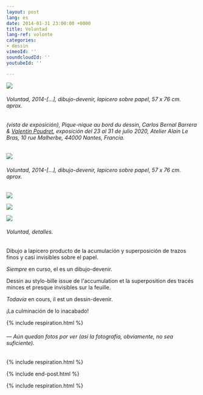 ```yaml
---
layout: post
lang: es
date: 2014-01-31 23:00:00 +0000
title: Voluntad
lang-ref: volonte
categories:
- dessin
vimeoId: ''
soundcloudId: ''
youtubeId: ''

---
```

![](/mepierdoparaver/imgs/dsc_2386_-1-up.jpg)

###### _Voluntad_, 2014-\[...\], dibujo-devenir, lapicero sobre papel, 57 x 76 cm. aprox.

###### (vista de exposición), _Pique-nique au bord du dessin_, Carlos Bernal Barrera & [Valentin Poudret](http://www.valentin-poudret.com), exposición del 23 al 31 de julio 2020, Atelier Alain Le Bras, 10 rue Malherbe, 44000 Nantes, Francia.

![](/mepierdoparaver/imgs/dsc_2513_-2-up.jpg)

###### _Voluntad_, 2014-\[...\], dibujo-devenir, lapicero sobre papel, 57 x 76 cm. aprox.

![](/mepierdoparaver/imgs/dsc_2517_-3-up.jpg)

![](/mepierdoparaver/imgs/dsc_2518_-4-up.jpg)

![](/mepierdoparaver/imgs/dsc_2519_-5-up.jpg)

###### _Voluntad_, detalles.

Dibujo a lapicero producto de la acumulación y superposición de trazos finos y casi invisibles sobre el papel.

_Siempre_ en curso, el es un dibujo-devenir.

Dessin au stylo-bille issue de l'accumulation et la superposition des tracés minces et presque invisibles sur la feuille.

_Todavía_ en cours, il est un dessin-devenir.

¡La culminación de lo inacabado!

{% include respiration.html %}

###### — _Aún quedan fotos por ver (así la fotografía, obviamente, no sea suficiente)._

{% include respiration.html %}

{% include end-post.html %}

{% include respiration.html %}